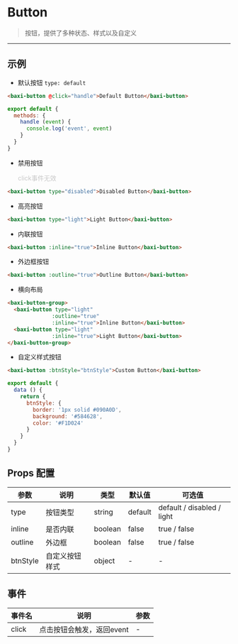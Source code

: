 # Button

> 按钮，提供了多种状态、样式以及自定义

---

## 示例

* 默认按钮 `type: default`

```html
<baxi-button @click="handle">Default Button</baxi-button>
```

```js
export default {
  methods: {
    handle (event) {
      console.log('event', event)
    }
  }
}
```

* 禁用按钮 <p style="color: #C8C8C8;">click事件无效</p>

```html
<baxi-button type="disabled">Disabled Button</baxi-button>
```

* 高亮按钮

```html
<baxi-button type="light">Light Button</baxi-button>
```

* 内联按钮

```html
<baxi-button :inline="true">Inline Button</baxi-button>
```

* 外边框按钮

```html
<baxi-button :outline="true">Outline Button</baxi-button>
```

* 横向布局

```html
<baxi-button-group>
  <baxi-button type="light"
              :outline="true"
              :inline="true">Inline Button</baxi-button>
  <baxi-button type="light"
              :inline="true">Light Button</baxi-button>
</baxi-button-group>
```

* 自定义样式按钮

```html
<baxi-button :btnStyle="btnStyle">Custom Button</baxi-button>
```

```js
export default {
  data () {
    return {
      btnStyle: {
        border: '1px solid #090A0D',
        background: '#584628',
        color: '#F1D024'
      }
    }
  }
}
```

## Props 配置

 参数 | 说明 | 类型 | 默认值 | 可选值
 --- | ---  | --- | --- | ---
 type | 按钮类型 | string | default | default / disabled / light
 inline | 是否内联 | boolean | false | true / false
 outline | 外边框 | boolean | false | true / false
 btnStyle | 自定义按钮样式 | object | - | -

## 事件

事件名 | 说明 | 参数
---- | --- | ---
click | 点击按钮会触发，返回event | -



